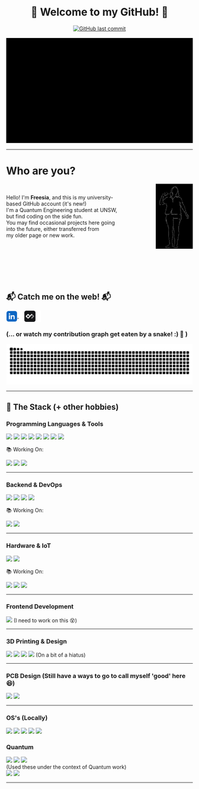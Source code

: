 <div align="center">
  <h1>👋 Welcome to my GitHub! 👋</h1>
  <a href="https://github.com/freesiagaul/freesiagaul/commits/main/">
    <img alt="GitHub last commit" src="https://img.shields.io/github/last-commit/freesiagaul/freesiagaul/">
  </a>
  <br><br>
  <!-- I love these gifs so much -->
  <img src="ascii-jump.gif" alt="ASCII Jump GIF">
</div>

---

<h1 align="left">Who are you?</h1>
<div style="display: flex; align-items: center;">
  <p align="left" style="margin-right: 100px;">
    Hello! I'm <strong>Freesia</strong>, and this is my university-based GitHub account (it's new!) <br>
    I'm a Quantum Engineering student at UNSW, but find coding on the side fun. <br>
    You may find occasional projects here going into the future, either transferred from <br> my older page or new work.
  </p>
  <img align="right" src="cropped-wave.gif" alt="Waving GIF" style="width: 100px; height: auto;">
</div>
<br><br><br><br><br>
<h2 align="left">📬 Catch me on the web! 📬</h2>
<p align="left">
  <a href="http://linkedin.com/in/freesia-g" target="_blank">
    <img align="center" src="LinkedIn.png" alt="LinkedIn Profile" height="30">
  </a>
  <a href="https://app.daily.dev/freesia" target="_blank">
    <img align="center" src="daily-dev.png" alt="Daily.dev Profile" height="30">
  </a>
</p>

<h3 align="left">(... or watch my contribution graph get eaten by a snake! :) 🐍 )</h3>

![Snake animation](https://github.com/freesiagaul/freesiagaul/blob/output/github-snake.svg)

---
## 🥞 The Stack (+ other hobbies)

### Programming Languages & Tools
<p align="left">
  <img src="https://img.shields.io/badge/C-%2300599C.svg?style=flat&logo=c&logoColor=white">
  <img src="https://img.shields.io/badge/C++-%2300599C.svg?style=flat&logo=cplusplus&logoColor=white">
  <img src="https://img.shields.io/badge/Python-%2314354C.svg?style=flat&logo=python&logoColor=white">
  <img src="https://img.shields.io/badge/JavaScript-%23F7DF1E.svg?style=flat&logo=javascript&logoColor=black">
  <img src="https://img.shields.io/badge/HTML5-%23E34F26.svg?style=flat&logo=html5&logoColor=white">
  <img src="https://img.shields.io/badge/CSS3-%231572B6.svg?style=flat&logo=css3&logoColor=white">
  <img src="https://img.shields.io/badge/Bash-%234EAA25.svg?style=flat&logo=gnubash&logoColor=white">
  <img src="https://img.shields.io/badge/Git-%23F05032.svg?style=flat&logo=git&logoColor=white">
</p>
📚 Working On:
<p align="left">
  <img src="https://img.shields.io/badge/Ruby-%23CC342D.svg?style=flat&logo=ruby&logoColor=white">
  <img src="https://img.shields.io/badge/Rust-%2347875A.svg?style=flat&logo=rust&logoColor=white">
  <img src="https://img.shields.io/badge/RISC%20V-%23F6A800.svg?style=flat&logo=riscv&logoColor=white">
</p>

---

### Backend & DevOps
<p align="left">
    <img src="https://img.shields.io/badge/Django-%23092E20.svg?style=flat&logo=django&logoColor=white">
    <img src="https://img.shields.io/badge/Docker-%232496ED.svg?style=flat&logo=docker&logoColor=white">
    <img src="https://img.shields.io/badge/Kubernetes-%23326CE5.svg?style=flat&logo=kubernetes&logoColor=white">
    <img src="https://img.shields.io/badge/Linode-%2300A95C.svg?style=flat&logo=linode&logoColor=white">
</p>
📚 Working On:
<p align="left">
    <img src="https://img.shields.io/badge/CCNA-%2300B5D8.svg?style=flat&logo=cisco&logoColor=white">
    <img src="https://img.shields.io/badge/Kali%20Linux-%23A1A1A1.svg?style=flat&logo=kali&logoColor=white">
</p>

---

### Hardware & IoT
<p align="left">
    <img src="https://img.shields.io/badge/Raspberry%20Pi-%23A22846.svg?style=flat&logo=raspberrypi&logoColor=white">
    <img src="https://img.shields.io/badge/Arduino-%2300979D.svg?style=flat&logo=arduino&logoColor=white">
</p>
📚 Working On:
<p align="left">
    <img src="https://img.shields.io/badge/Zephyr-%231D3140.svg?style=flat&logo=zephyrproject&logoColor=white">
    <img src="https://img.shields.io/badge/LoRa-%231D2A6E.svg?style=flat&logo=lorawan&logoColor=white">
    <img src="https://img.shields.io/badge/Zigbee-%235E91C5.svg?style=flat&logo=zigbee&logoColor=white">
</p>

---

### Frontend Development
<p align="left">
    <img src="https://img.shields.io/badge/React-%2361DAFB.svg?style=flat&logo=react&logoColor=black">
    <span>(I need to work on this 😵)</span>
</p>

---

### 3D Printing & Design
<p align="left">
    <img src="https://img.shields.io/badge/Prusa%20Mk3%20i3-%23FF6719.svg?style=flat&logo=3dprinting&logoColor=white">
    <img src="https://img.shields.io/badge/Ender%203-%23008C8C.svg?style=flat&logo=3dprinting&logoColor=white">
    <img src="https://img.shields.io/badge/Blender-%23F5792A.svg?style=flat&logo=blender&logoColor=white">
    <img src="https://img.shields.io/badge/Fusion%20360-%2300A9E5.svg?style=flat&logo=fusion360&logoColor=white">
    (On a bit of a hiatus)
</p>

---

### PCB Design (Still have a ways to go to call myself 'good' here 😆)
<p align="left">
    <img src="https://img.shields.io/badge/Altium%20Designer-%23008A93.svg?style=flat&logo=altiumdesigner&logoColor=white">
    <img src="https://img.shields.io/badge/EasyEDA-%2348A9E6.svg?style=flat&logo=easyeda&logoColor=white">
</p>

---

### OS's (Locally)
<p align="left">
    <img src="https://img.shields.io/badge/Windows-%23008CFF.svg?style=flat&logo=windows&logoColor=white">
    <img src="https://img.shields.io/badge/Ubuntu-%23E95420.svg?style=flat&logo=ubuntu&logoColor=white">
    <img src="https://img.shields.io/badge/Raspberry%20Pi%20OS-%23C92D1F.svg?style=flat&logo=raspberrypi&logoColor=white">
    <img src="https://img.shields.io/badge/NixOS-%232D2D2D.svg?style=flat&logo=nixos&logoColor=white">
    <img src="https://img.shields.io/badge/Tails-%23453378.svg?style=flat&logo=tails&logoColor=white">
</p>

### Quantum 
<p align="left">
    <img src="https://img.shields.io/badge/Cirq-%23009C8C.svg?style=flat&logo=quantum&logoColor=white">
    <img src="https://img.shields.io/badge/Qiskit-%231F2C6A.svg?style=flat&logo=qiskit&logoColor=white">
    <img src="https://img.shields.io/badge/QSharp-%233D6A8C.svg?style=flat&logo=qsharp&logoColor=white">
    <br> (Used these under the context of Quantum work) <br>
    <img src="https://img.shields.io/badge/IBM%20Cloud-%231F2C6A.svg?style=flat&logo=ibm&logoColor=white">
    <img src="https://img.shields.io/badge/Microsoft%20Azure-%23007FFF.svg?style=flat&logo=microsoftazure&logoColor=white">
</p>

---



